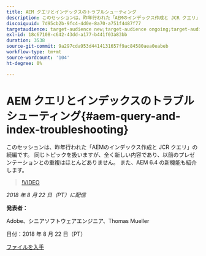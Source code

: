 ```yaml
---
title: AEM クエリとインデックスのトラブルシューティング
description: このセッションは、昨年行われた「AEMのインデックス作成と JCR クエリ」の続編です（下記のリンク）。 同じトピックを扱いますが、全く新しい内容であり、以前のプレゼンテーションとの重複はほとんどありません。 また、AEM 6.4 の新機能も紹介します。
discoiquuid: 7d95cb2b-9fc4-4d0e-8a70-a751f4487f77
targetaudience: target-audience new;target-audience ongoing;target-audience upgrader
exl-id: 18c67108-c642-43dd-a177-b441f03a83bb
duration: 3538
source-git-commit: 9a297cda953d4414131657f9ac84580aea0eabeb
workflow-type: tm+mt
source-wordcount: '104'
ht-degree: 0%

---
```


# AEM クエリとインデックスのトラブルシューティング{#aem-query-and-index-troubleshooting}

このセッションは、昨年行われた「AEMのインデックス作成と JCR クエリ」の続編です。 同じトピックを扱いますが、全く新しい内容であり、以前のプレゼンテーションとの重複はほとんどありません。 また、AEM 6.4 の新機能も紹介します。

>[!VIDEO](https://video.tv.adobe.com/v/23429/?quality=0)

*2018 年 8 月 22 日（PT）に配信*

**発表者：**

Adobe、シニアソフトウェアエンジニア、Thomas Mueller

日付：2018 年 8 月 22 日（PT）

[ファイルを入手](assets/aem-gems-aem-queryandindextroubleshooting-08222018.pdf)
<!--
[Get back to the Overview](https://helpx.adobe.com/experience-manager/kt/eseminars/gems/aem-index.html)
-->
